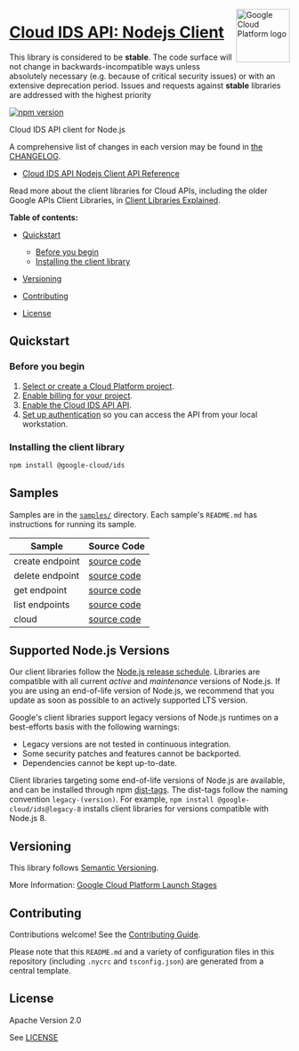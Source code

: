 [//]: # "This README.md file is auto-generated, all changes to this file will be lost."
[//]: # "The comments you see below are used to generate those parts of the template in later states."
<img src="https://avatars2.githubusercontent.com/u/2810941?v=3&s=96" alt="Google Cloud Platform logo" title="Google Cloud Platform" align="right" height="96" width="96"/>

# [Cloud IDS API: Nodejs Client][homepage]

This library is considered to be **stable**. The code surface will not change in backwards-incompatible ways
unless absolutely necessary (e.g. because of critical security issues) or with
an extensive deprecation period. Issues and requests against **stable** libraries
are addressed with the highest priority

[![npm version](https://img.shields.io/npm/v/@google-cloud/ids.svg)](https://www.npmjs.org/package/@google-cloud/ids)

Cloud IDS API client for Node.js

[//]: # "partials.introduction"

A comprehensive list of changes in each version may be found in
[the CHANGELOG][homepage_changelog].

* [Cloud IDS API Nodejs Client API Reference](https://cloud.google.com/nodejs/docs/reference/ids/latest)


Read more about the client libraries for Cloud APIs, including the older
Google APIs Client Libraries, in [Client Libraries Explained][explained].

[explained]: https://cloud.google.com/apis/docs/client-libraries-explained

**Table of contents:**

* [Quickstart](#quickstart)
  * [Before you begin](#before-you-begin)
  * [Installing the client library](#installing-the-client-library)

* [Versioning](#versioning)
* [Contributing](#contributing)
* [License](#license)

## Quickstart
### Before you begin

1.  [Select or create a Cloud Platform project][projects].
1.  [Enable billing for your project][billing].
1.  [Enable the Cloud IDS API API][enable_api].
1.  [Set up authentication][auth] so you can access the
    API from your local workstation.
### Installing the client library

```bash
npm install @google-cloud/ids
```

[//]: # "partials.body"

## Samples

Samples are in the [`samples/`][homepage_samples] directory. Each sample's `README.md` has instructions for running its sample.

| Sample                      | Source Code                       |
| --------------------------- | --------------------------------- |
| create endpoint | [source code](https://github.com/googleapis/google-cloud-node/blob/main/packages/google-cloud-ids/samples/generated/v1/i_d_s.create_endpoint.js) |
| delete endpoint | [source code](https://github.com/googleapis/google-cloud-node/blob/main/packages/google-cloud-ids/samples/generated/v1/i_d_s.delete_endpoint.js) |
| get endpoint | [source code](https://github.com/googleapis/google-cloud-node/blob/main/packages/google-cloud-ids/samples/generated/v1/i_d_s.get_endpoint.js) |
| list endpoints | [source code](https://github.com/googleapis/google-cloud-node/blob/main/packages/google-cloud-ids/samples/generated/v1/i_d_s.list_endpoints.js) |
| cloud | [source code](https://github.com/googleapis/google-cloud-node/blob/main/packages/google-cloud-ids/samples/generated/v1/snippet_metadata_google.cloud.ids.v1.json) |


## Supported Node.js Versions

Our client libraries follow the [Node.js release schedule](https://github.com/nodejs/release#release-schedule).
Libraries are compatible with all current _active_ and _maintenance_ versions of
Node.js.
If you are using an end-of-life version of Node.js, we recommend that you update
as soon as possible to an actively supported LTS version.

Google's client libraries support legacy versions of Node.js runtimes on a
best-efforts basis with the following warnings:

* Legacy versions are not tested in continuous integration.
* Some security patches and features cannot be backported.
* Dependencies cannot be kept up-to-date.

Client libraries targeting some end-of-life versions of Node.js are available, and
can be installed through npm [dist-tags](https://docs.npmjs.com/cli/dist-tag).
The dist-tags follow the naming convention `legacy-(version)`.
For example, `npm install @google-cloud/ids@legacy-8` installs client libraries
for versions compatible with Node.js 8.

## Versioning

This library follows [Semantic Versioning](http://semver.org/).

More Information: [Google Cloud Platform Launch Stages][launch_stages]

[launch_stages]: https://cloud.google.com/terms/launch-stages

## Contributing

Contributions welcome! See the [Contributing Guide](https://github.com/googleapis/google-cloud-node/blob/main/packages/google-cloud-ids/CONTRIBUTING.md).

Please note that this `README.md`
and a variety of configuration files in this repository (including `.nycrc` and `tsconfig.json`)
are generated from a central template.

## License

Apache Version 2.0

See [LICENSE](https://github.com/googleapis/google-cloud-node/blob/main/packages/google-cloud-ids/LICENSE)

[shell_img]: https://gstatic.com/cloudssh/images/open-btn.png
[projects]: https://console.cloud.google.com/project
[billing]: https://support.google.com/cloud/answer/6293499#enable-billing
[enable_api]: https://console.cloud.google.com/flows/enableapi?apiid=ids.googleapis.com
[auth]: https://cloud.google.com/docs/authentication/external/set-up-adc-local
[homepage_samples]: https://github.com/googleapis/google-cloud-node/blob/main/packages/google-cloud-ids/samples
[homepage_changelog]: https://github.com/googleapis/google-cloud-node/blob/main/packages/google-cloud-ids/CHANGELOG.md
[homepage]: https://github.com/googleapis/google-cloud-node/blob/main/packages/google-cloud-ids
